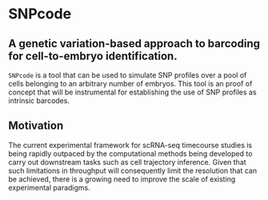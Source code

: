# SNPcode

## A genetic variation-based approach to barcoding for cell-to-embryo identification. 

`SNPcode` is a tool that can be used to simulate SNP profiles over a pool of cells belonging to an arbitrary number of embryos. This tool is an proof of concept that will be instrumental for establishing the use of SNP profiles as intrinsic barcodes.

## Motivation

The current experimental framework for scRNA-seq timecourse studies is being rapidly outpaced by the computational methods being developed to carry out downstream tasks such as cell trajectory inference. Given that such limitations in throughput will consequently limit the resolution that can be achieved, there is a growing need to improve the scale of existing experimental paradigms.
